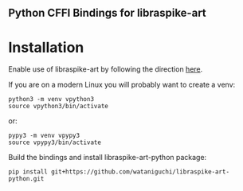 ## Python CFFI Bindings for libraspike-art

# Installation

Enable use of libraspike-art by following the direction [here](https://github.com/ETrobocon/libraspike-art/tree/main).

If you are on a modern Linux you will probably want to create a venv:

    python3 -m venv vpython3
    source vpython3/bin/activate

or:

    pypy3 -m venv vpypy3
    source vpypy3/bin/activate

Build the bindings and install libraspike-art-python package:

    pip install git+https://github.com/wataniguchi/libraspike-art-python.git
